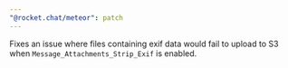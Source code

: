 ```yaml
---
"@rocket.chat/meteor": patch
---
```


Fixes an issue where files containing exif data would fail to upload to S3 when `Message_Attachments_Strip_Exif` is enabled.
